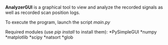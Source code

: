 **AnalyzerGUI** is a graphical tool to view and analyze the recorded signals as well as recorded scan position logs.

To execute the program, launch the script *main.py*

Required modules (use *pip install* to install them):
*PySimpleGUI
*numpy
*matplotlib
*scipy
*natsort
*glob